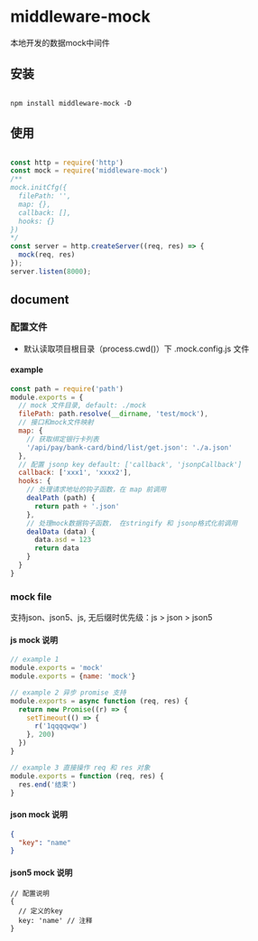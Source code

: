 # middleware-mock

本地开发的数据mock中间件

## 安装

``` shell

npm install middleware-mock -D

```

## 使用

``` javascript

const http = require('http')
const mock = require('middleware-mock')
/**
mock.initCfg({
  filePath: '',
  map: {},
  callback: [],
  hooks: {}
})
*/
const server = http.createServer((req, res) => {
  mock(req, res)
});
server.listen(8000);

```

## document

### 配置文件

* 默认读取项目根目录（process.cwd()）下  .mock.config.js  文件

#### example

```javascript
const path = require('path')
module.exports = {
  // mock 文件目录, default: ./mock
  filePath: path.resolve(__dirname, 'test/mock'),
  // 接口和mock文件映射
  map: {
    // 获取绑定银行卡列表
    '/api/pay/bank-card/bind/list/get.json': './a.json'
  },
  // 配置 jsonp key default: ['callback', 'jsonpCallback']
  callback: ['xxx1', 'xxxx2'],
  hooks: {
    // 处理请求地址的钩子函数，在 map 前调用
    dealPath (path) {
      return path + '.json'
    },
    // 处理mock数据钩子函数， 在stringify 和 jsonp格式化前调用
    dealData (data) {
      data.asd = 123
      return data
    }
  }
}
```

### mock file

支持json、json5、js, 无后缀时优先级：js > json > json5

#### js mock 说明

```javascript
// example 1
module.exports = 'mock'
module.exports = {name: 'mock'}

// example 2 异步 promise 支持
module.exports = async function (req, res) {
  return new Promise((r) => {
    setTimeout(() => {
      r('1qqqqwqw')
    }, 200)
  })
}

// example 3 直接操作 req 和 res 对象
module.exports = function (req, res) {
  res.end('结束')
}

```

#### json mock 说明

```json
{
  "key": "name"
}
```

#### json5 mock 说明

```json5
// 配置说明
{
  // 定义的key
  key: 'name' // 注释
}
```

